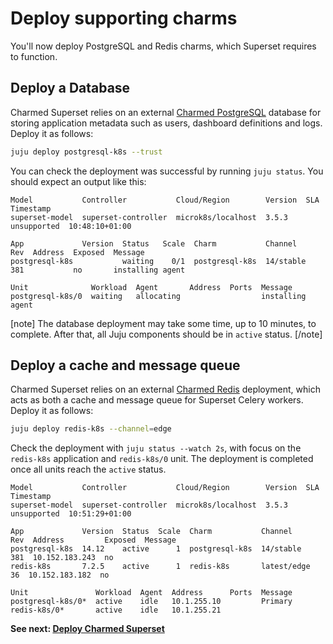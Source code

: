 # Deploy supporting charms

You'll now deploy PostgreSQL and Redis charms, which Superset requires to function.

## Deploy a Database
Charmed Superset relies on an external [Charmed PostgreSQL](https://charmhub.io/postgresql-k8s) database for storing application metadata such as users, dashboard definitions and logs. Deploy it as follows:

```bash
juju deploy postgresql-k8s --trust

```
You can check the deployment was successful by running `juju status`. You should expect an output like this:

```
Model           Controller           Cloud/Region        Version  SLA          Timestamp
superset-model  superset-controller  microk8s/localhost  3.5.3    unsupported  10:48:10+01:00

App             Version  Status   Scale  Charm           Channel    Rev  Address  Exposed  Message
postgresql-k8s           waiting    0/1  postgresql-k8s  14/stable  381           no       installing agent

Unit              Workload  Agent       Address  Ports  Message
postgresql-k8s/0  waiting   allocating                  installing agent

```

[note]
The database deployment may take some time, up to 10 minutes, to complete. After that, all Juju components should be in `active` status. 
[/note]

## Deploy a cache and message queue
Charmed Superset relies on an external [Charmed Redis](https://charmhub.io/redis-k8s) deployment, which acts as both a cache and message queue for Superset Celery workers. Deploy it as follows:

```bash
juju deploy redis-k8s --channel=edge
```
Check the deployment with `juju status --watch 2s`, with focus on the `redis-k8s` application and `redis-k8s/0` unit. The deployment is completed once all units reach the `active` status. 

```
Model           Controller           Cloud/Region        Version  SLA          Timestamp
superset-model  superset-controller  microk8s/localhost  3.5.3    unsupported  10:51:29+01:00

App             Version  Status  Scale  Charm           Channel      Rev  Address         Exposed  Message
postgresql-k8s  14.12    active      1  postgresql-k8s  14/stable    381  10.152.183.243  no       
redis-k8s       7.2.5    active      1  redis-k8s       latest/edge   36  10.152.183.182  no       

Unit               Workload  Agent  Address      Ports  Message
postgresql-k8s/0*  active    idle   10.1.255.10         Primary
redis-k8s/0*       active    idle   10.1.255.21    
```

**See next:
[Deploy Charmed Superset](04-deploy-superset.md)**
